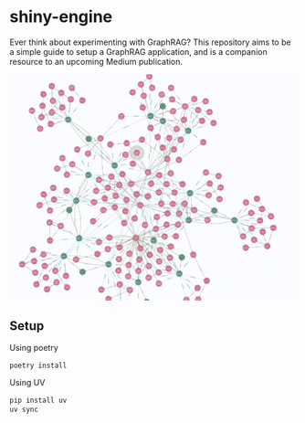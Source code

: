 # shiny-engine

Ever think about experimenting with GraphRAG? This repository aims to be a simple guide to setup a GraphRAG application, and is a companion resource to an upcoming Medium publication.

<p align="center">
    <img src="./images/llamaindex_neo4j.png">
</p>

## Setup
Using poetry
```
poetry install
```

Using UV
```
pip install uv
uv sync
```